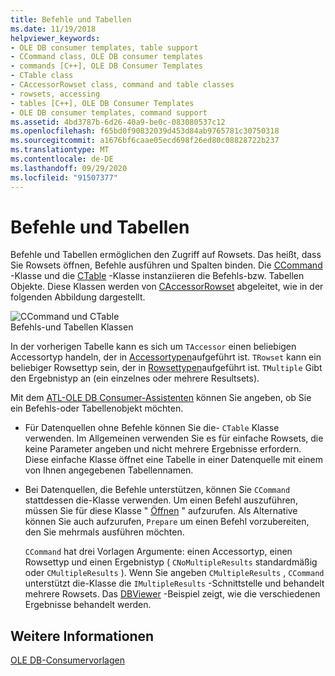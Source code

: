 ```yaml
---
title: Befehle und Tabellen
ms.date: 11/19/2018
helpviewer_keywords:
- OLE DB consumer templates, table support
- CCommand class, OLE DB consumer templates
- commands [C++], OLE DB Consumer Templates
- CTable class
- CAccessorRowset class, command and table classes
- rowsets, accessing
- tables [C++], OLE DB Consumer Templates
- OLE DB consumer templates, command support
ms.assetid: 4bd3787b-6d26-40a9-be0c-083080537c12
ms.openlocfilehash: f65bd0f90832039d453d84ab9765781c30750318
ms.sourcegitcommit: a1676bf6caae05ecd698f26ed80c08828722b237
ms.translationtype: MT
ms.contentlocale: de-DE
ms.lasthandoff: 09/29/2020
ms.locfileid: "91507377"
---
```

# <a name="commands-and-tables"></a>Befehle und Tabellen

Befehle und Tabellen ermöglichen den Zugriff auf Rowsets. Das heißt, dass Sie Rowsets öffnen, Befehle ausführen und Spalten binden. Die [CCommand](../../data/oledb/ccommand-class.md) -Klasse und die [CTable](../../data/oledb/ctable-class.md) -Klasse instanziieren die Befehls-bzw. Tabellen Objekte. Diese Klassen werden von [CAccessorRowset](../../data/oledb/caccessorrowset-class.md) abgeleitet, wie in der folgenden Abbildung dargestellt.

![CCommand und CTable](../../data/oledb/media/vccommandstables.gif "CCommand und CTable")<br/>
Befehls-und Tabellen Klassen

In der vorherigen Tabelle kann es sich um `TAccessor` einen beliebigen Accessortyp handeln, der in [Accessortypen](../../data/oledb/accessors-and-rowsets.md)aufgeführt ist. `TRowset` kann ein beliebiger Rowsettyp sein, der in [Rowsettypen](../../data/oledb/accessors-and-rowsets.md)aufgeführt ist. `TMultiple` Gibt den Ergebnistyp an (ein einzelnes oder mehrere Resultsets).

Mit dem [ATL-OLE DB Consumer-Assistenten](../../atl/reference/atl-ole-db-consumer-wizard.md) können Sie angeben, ob Sie ein Befehls-oder Tabellenobjekt möchten.

- Für Datenquellen ohne Befehle können Sie die- `CTable` Klasse verwenden. Im Allgemeinen verwenden Sie es für einfache Rowsets, die keine Parameter angeben und nicht mehrere Ergebnisse erfordern. Diese einfache Klasse öffnet eine Tabelle in einer Datenquelle mit einem von Ihnen angegebenen Tabellennamen.

- Bei Datenquellen, die Befehle unterstützen, können Sie `CCommand` stattdessen die-Klasse verwenden. Um einen Befehl auszuführen, müssen Sie für diese Klasse " [Öffnen](./ccommand-class.md#open) " aufzurufen. Als Alternative können Sie auch aufzurufen, `Prepare` um einen Befehl vorzubereiten, den Sie mehrmals ausführen möchten.

   `CCommand` hat drei Vorlagen Argumente: einen Accessortyp, einen Rowsettyp und einen Ergebnistyp ( `CNoMultipleResults` standardmäßig oder `CMultipleResults` ). Wenn Sie angeben `CMultipleResults` , `CCommand` unterstützt die-Klasse die `IMultipleResults` -Schnittstelle und behandelt mehrere Rowsets. Das [DBViewer](https://github.com/Microsoft/VCSamples/tree/master/VC2010Samples/ATL/OLEDB/Consumer) -Beispiel zeigt, wie die verschiedenen Ergebnisse behandelt werden.

## <a name="see-also"></a>Weitere Informationen

[OLE DB-Consumervorlagen](../../data/oledb/ole-db-consumer-templates-cpp.md)
